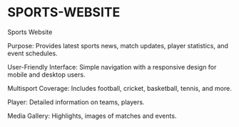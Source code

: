 # SPORTS-WEBSITE
Sports Website

Purpose: 
Provides latest sports news, match updates, player statistics, and event schedules.

User-Friendly Interface: 
Simple navigation with a responsive design for mobile and desktop users.

Multisport Coverage: 
Includes football, cricket, basketball, tennis, and more.

Player:
Detailed information on teams, players.

Media Gallery: 
Highlights, images of matches and events.

